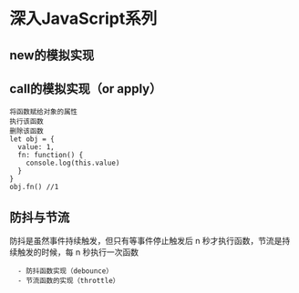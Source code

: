 # 深入JavaScript系列
## new的模拟实现
## call的模拟实现（or apply）
```
将函数赋给对象的属性
执行该函数
删除该函数
let obj = {
  value: 1,
  fn: function() {
    console.log(this.value)
  }
}
obj.fn() //1
```
## 防抖与节流
防抖是虽然事件持续触发，但只有等事件停止触发后 n 秒才执行函数，节流是持续触发的时候，每 n 秒执行一次函数

      - 防抖函数实现（debounce）
      - 节流函数的实现（throttle）
